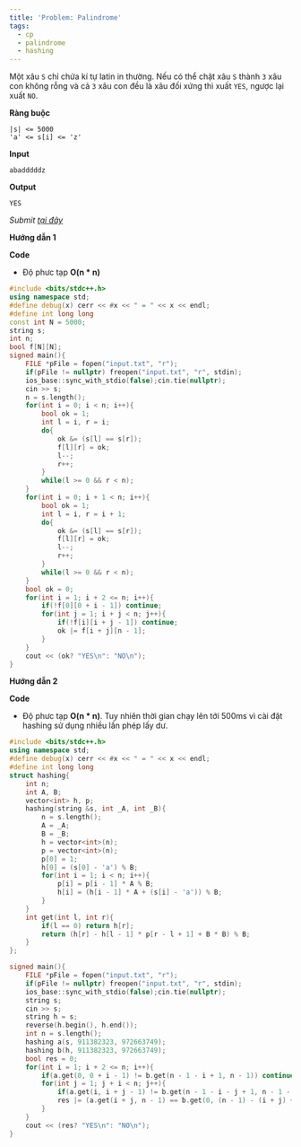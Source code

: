 ```yaml
---
title: 'Problem: Palindrome'
tags:
  - cp
  - palindrome
  - hashing
---
```

Một xâu `S` chỉ chứa kí tự latin in thường.
Nếu có thể chặt xâu `S` thành `3` xâu con không rỗng và cả `3` xâu con đều là xâu đối xứng thì xuất `YES`, ngược lại xuất `NO`.

**Ràng buộc**

```
|s| <= 5000
'a' <= s[i] <= 'z'
```

**Input**

```
abadddddz
```

**Output**

```
YES
```

<!--more-->

*Submit [tại đây](https://codeforces.com/gym/353506/problem/G)*

**Hướng dẫn 1**


**Code**

- Độ phưc tạp **O(n * n)**

```cpp
#include <bits/stdc++.h>
using namespace std;
#define debug(x) cerr << #x << " = " << x << endl;
#define int long long
const int N = 5000;
string s;
int n;
bool f[N][N];
signed main(){
    FILE *pFile = fopen("input.txt", "r");
    if(pFile != nullptr) freopen("input.txt", "r", stdin);
    ios_base::sync_with_stdio(false);cin.tie(nullptr);
    cin >> s;
    n = s.length();
    for(int i = 0; i < n; i++){
        bool ok = 1;
        int l = i, r = i;
        do{
            ok &= (s[l] == s[r]);
            f[l][r] = ok;
            l--;
            r++;
        }
        while(l >= 0 && r < n);
    }
    for(int i = 0; i + 1 < n; i++){
        bool ok = 1;
        int l = i, r = i + 1;
        do{
            ok &= (s[l] == s[r]);
            f[l][r] = ok;
            l--;
            r++;
        }
        while(l >= 0 && r < n);
    }
    bool ok = 0;
    for(int i = 1; i + 2 <= n; i++){
        if(!f[0][0 + i - 1]) continue;
        for(int j = 1; i + j < n; j++){
            if(!f[i][i + j - 1]) continue;
            ok |= f[i + j][n - 1];
        }
    }
    cout << (ok? "YES\n": "NO\n");
}
```

**Hướng dẫn 2**


**Code**

- Độ phưc tạp **O(n * n)**. Tuy nhiên thời gian chạy lên tới 500ms vì cài đặt hashing sử dụng nhiều lần phép lấy dư.

```cpp
#include <bits/stdc++.h>
using namespace std;
#define debug(x) cerr << #x << " = " << x << endl;
#define int long long
struct hashing{
    int n;
    int A, B;
    vector<int> h, p;
    hashing(string &s, int _A, int _B){
        n = s.length();
        A = _A;
        B = _B;
        h = vector<int>(n);
        p = vector<int>(n);
        p[0] = 1;
        h[0] = (s[0] - 'a') % B;
        for(int i = 1; i < n; i++){
            p[i] = p[i - 1] * A % B;
            h[i] = (h[i - 1] * A + (s[i] - 'a')) % B;
        }
    }
    int get(int l, int r){
        if(l == 0) return h[r];
        return (h[r] - h[l - 1] * p[r - l + 1] + B * B) % B;
    }
};

signed main(){
    FILE *pFile = fopen("input.txt", "r");
    if(pFile != nullptr) freopen("input.txt", "r", stdin);
    ios_base::sync_with_stdio(false);cin.tie(nullptr);
    string s;
    cin >> s;
    string h = s;
    reverse(h.begin(), h.end());
    int n = s.length();
    hashing a(s, 911382323, 972663749);
    hashing b(h, 911382323, 972663749);
    bool res = 0;
    for(int i = 1; i + 2 <= n; i++){
        if(a.get(0, 0 + i - 1) != b.get(n - 1 - i + 1, n - 1)) continue;
        for(int j = 1; j + i < n; j++){
            if(a.get(i, i + j - 1) != b.get(n - 1 - i - j + 1, n - 1 - i)) continue;
            res |= (a.get(i + j, n - 1) == b.get(0, (n - 1) - (i + j) + 1 - 1));
        }
    }
    cout << (res? "YES\n": "NO\n");
}
```
